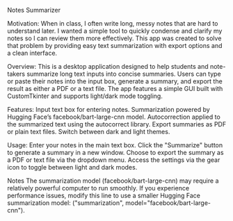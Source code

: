 Notes Summarizer

Motivation:
When in class, I often write long, messy notes that are hard to understand later.
I wanted a simple tool to quickly condense and clarify my notes so I can review them more effectively.
This app was created to solve that problem by providing easy text summarization with export options and a clean interface.

Overview:
This is a desktop application designed to help students and note-takers summarize long text inputs into concise summaries.
Users can type or paste their notes into the input box, generate a summary, and export the result as either a PDF or a text file.
The app features a simple GUI built with CustomTkinter and supports light/dark mode toggling.

Features:
Input text box for entering notes.
Summarization powered by Hugging Face’s facebook/bart-large-cnn model.
Autocorrection applied to the summarized text using the autocorrect library.
Export summaries as PDF or plain text files.
Switch between dark and light themes.

Usage:
Enter your notes in the main text box.
Click the "Summarize" button to generate a summary in a new window.
Choose to export the summary as a PDF or text file via the dropdown menu.
Access the settings via the gear icon to toggle between light and dark modes.

Notes
The summarization model (facebook/bart-large-cnn) may require a relatively powerful computer to run smoothly.
If you experience performance issues, modify this line to use a smaller Hugging Face summarization model: ("summarization", model="facebook/bart-large-cnn").
